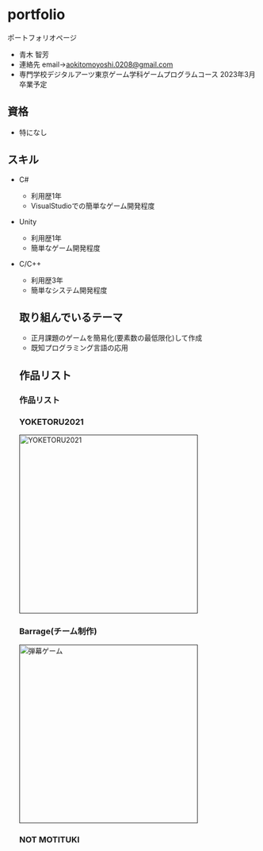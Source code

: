 # portfolio
ポートフォリオページ
- 青木 智芳
- 連絡先 email→aokitomoyoshi.0208@gmail.com
- 専門学校デジタルアーツ東京ゲーム学科ゲームプログラムコース 2023年3月卒業予定

## 資格
- 特になし

## スキル
- C#
  - 利用歴1年
  - VisualStudioでの簡単なゲーム開発程度
- Unity
  - 利用歴1年
  - 簡単なゲーム開発程度
- C/C++
  - 利用歴3年
  - 簡単なシステム開発程度

  ## 取り組んでいるテーマ
   - 正月課題のゲームを簡易化(要素数の最低限化)して作成
   - 既知プログラミング言語の応用

   ## 作品リスト

   ### 作品リスト

   ### YOKETORU2021
   [<img src="portfolio/portfolioYoketoru2021.png" alt = "YOKETORU2021" style="height:360px">]()

   ### Barrage(チーム制作)
   [<img src ="portfolio/game-image.png" alt = "弾幕ゲーム" style = "height:360px">]()

   ### NOT MOTITUKI
